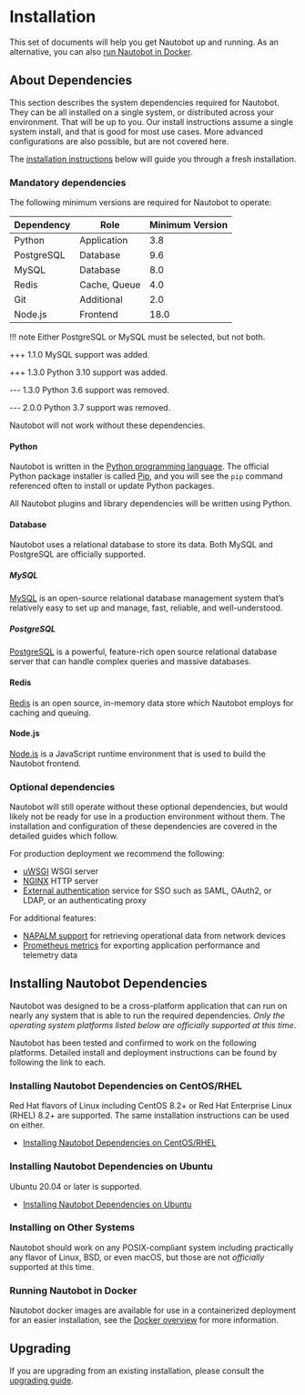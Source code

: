 # Installation

This set of documents will help you get Nautobot up and running.  As an alternative, you can also [run Nautobot in Docker](./docker.md).

## About Dependencies

This section describes the system dependencies required for Nautobot. They can be all installed on a single system, or distributed across your environment. That will be up to you. Our install instructions assume a single system install, and that is good for most use cases. More advanced configurations are also possible, but are not covered here.

The [installation instructions](#installing-nautobot-dependencies) below will guide you through a fresh installation.

### Mandatory dependencies

The following minimum versions are required for Nautobot to operate:

| Dependency | Role         | Minimum Version |
|------------|--------------|-----------------|
| Python     | Application  | 3.8             |
| PostgreSQL | Database     | 9.6             |
| MySQL      | Database     | 8.0             |
| Redis      | Cache, Queue | 4.0             |
| Git        | Additional   | 2.0             |
| Node.js    | Frontend     | 18.0            |

!!! note
    Either PostgreSQL or MySQL must be selected, but not both.

+++ 1.1.0
    MySQL support was added.

+++ 1.3.0
    Python 3.10 support was added.

--- 1.3.0
    Python 3.6 support was removed.

--- 2.0.0
    Python 3.7 support was removed.

Nautobot will not work without these dependencies.

#### Python

Nautobot is written in the [Python programming language](https://www.python.org/). The official Python package installer is called [Pip](https://pip.pypa.io/en/stable/), and you will see the `pip` command referenced often to install or
update Python packages.

All Nautobot plugins and library dependencies will be written using Python.

#### Database

Nautobot uses a relational database to store its data. Both MySQL and PostgreSQL are officially supported.

##### MySQL

[MySQL](https://mysql.com) is an open-source relational database management system that’s relatively easy to set up and manage, fast, reliable, and well-understood.

##### PostgreSQL

[PostgreSQL](https://www.postgresql.org) is a powerful, feature-rich open source relational database server that can handle complex queries and massive databases.

#### Redis

[Redis](https://redis.io/) is an open source, in-memory data store which Nautobot employs for caching and queuing.

#### Node.js

[Node.js](https://nodejs.org/) is a JavaScript runtime environment that is used to build the Nautobot frontend.

### Optional dependencies

Nautobot will still operate without these optional dependencies, but would likely not be ready for use in a production environment without them. The installation and configuration of these dependencies are covered in the detailed guides which follow.

For production deployment we recommend the following:

- [uWSGI](https://uwsgi-docs.readthedocs.io/en/latest/) WSGI server
- [NGINX](https://www.nginx.com/resources/wiki/) HTTP server
- [External authentication](external-authentication.md) service for SSO such as SAML, OAuth2, or LDAP, or an authenticating proxy

For additional features:

- [NAPALM support](../../platform-functionality/napalm.md) for retrieving operational data from network devices
- [Prometheus metrics](../guides/prometheus-metrics.md) for exporting application performance and telemetry data

## Installing Nautobot Dependencies

Nautobot was designed to be a cross-platform application that can run on nearly any system that is able to run the
required dependencies. *Only the operating system platforms listed below are officially supported at this time*.

Nautobot has been tested and confirmed to work on the following platforms. Detailed install and deployment instructions
can be found by following the link to each.

### Installing Nautobot Dependencies on CentOS/RHEL

Red Hat flavors of Linux including CentOS 8.2+ or Red Hat Enterprise Linux (RHEL) 8.2+ are supported. The same installation instructions can be used on either.

- [Installing Nautobot Dependencies on CentOS/RHEL](centos.md)

### Installing Nautobot Dependencies on Ubuntu

Ubuntu 20.04 or later is supported.

- [Installing Nautobot Dependencies on Ubuntu](ubuntu.md)

### Installing on Other Systems

Nautobot should work on any POSIX-compliant system including practically any flavor of Linux, BSD, or even macOS, but those are not *officially* supported at this time.

### Running Nautobot in Docker

Nautobot docker images are available for use in a containerized deployment for an easier installation, see the [Docker overview](./docker.md) for more information.

## Upgrading

If you are upgrading from an existing installation, please consult the [upgrading guide](../upgrading/upgrading.md).
